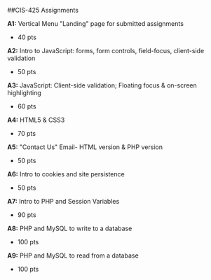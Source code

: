 ##CIS-425 Assignments

**A1:** Vertical Menu "Landing" page for submitted assignments
- 40 pts

**A2:** Intro to JavaScript: forms, form controls, field-focus, client-side validation
- 50 pts
 
**A3:** JavaScript: Client-side validation; Floating focus & on-screen highlighting
- 60 pts
 
**A4:** HTML5 & CSS3
- 70 pts
 
**A5:** "Contact Us" Email- HTML version & PHP version 
- 50 pts

**A6:** Intro to cookies and site persistence 
- 50 pts

**A7:** Intro to PHP and Session Variables
- 90 pts

**A8:** PHP and MySQL to write to a database
- 100 pts

**A9:** PHP and MySQL to read from a database
- 100 pts
